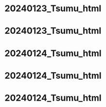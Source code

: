# 20240123_Tsumu_html
# 20240123_Tsumu_html
# 20240124_Tsumu_html
# 20240124_Tsumu_html
# 20240124_Tsumu_html
